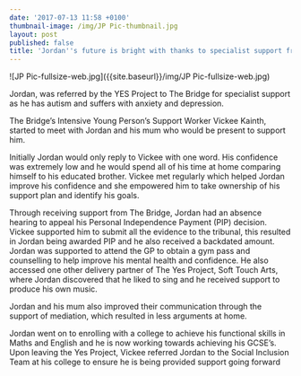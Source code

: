 ```yaml
---
date: '2017-07-13 11:58 +0100'
thumbnail-image: /img/JP Pic-thumbnail.jpg
layout: post
published: false
title: 'Jordan''s future is bright with thanks to specialist support from The Bridge '
---
```


![JP Pic-fullsize-web.jpg]({{site.baseurl}}/img/JP Pic-fullsize-web.jpg)

Jordan, was referred by the YES Project to The Bridge for specialist support as he has autism and suffers with anxiety and depression. 

The Bridge’s Intensive Young Person’s Support Worker Vickee Kainth, started to meet with Jordan and his mum who would be present to support him. 

Initially Jordan would only reply to Vickee with one word.  His confidence was extremely low and he would spend all of his time at home comparing himself to his educated brother. Vickee met regularly which helped Jordan improve his confidence and she empowered him to take ownership of his support plan and identify his goals.

Through receiving support from The Bridge, Jordan had an absence hearing to appeal his Personal Independence Payment (PIP) decision. Vickee supported him to submit all the evidence to the tribunal, this resulted in Jordan being awarded PIP and he also received a backdated amount.
Jordan was supported to attend the GP to obtain a gym pass and counselling to help improve his mental health and confidence. He also accessed one other delivery partner of The Yes Project, Soft Touch Arts, where Jordan discovered that he liked to sing and he received support to produce his own music.

Jordan and his mum also improved their communication through the support of mediation, which resulted in less arguments at home.

Jordan went on to enrolling with a college to achieve his functional skills in Maths and English and he is now working towards achieving his GCSE’s. Upon leaving the Yes Project, Vickee referred Jordan to the Social Inclusion Team at his college to ensure he is being provided support going forward
